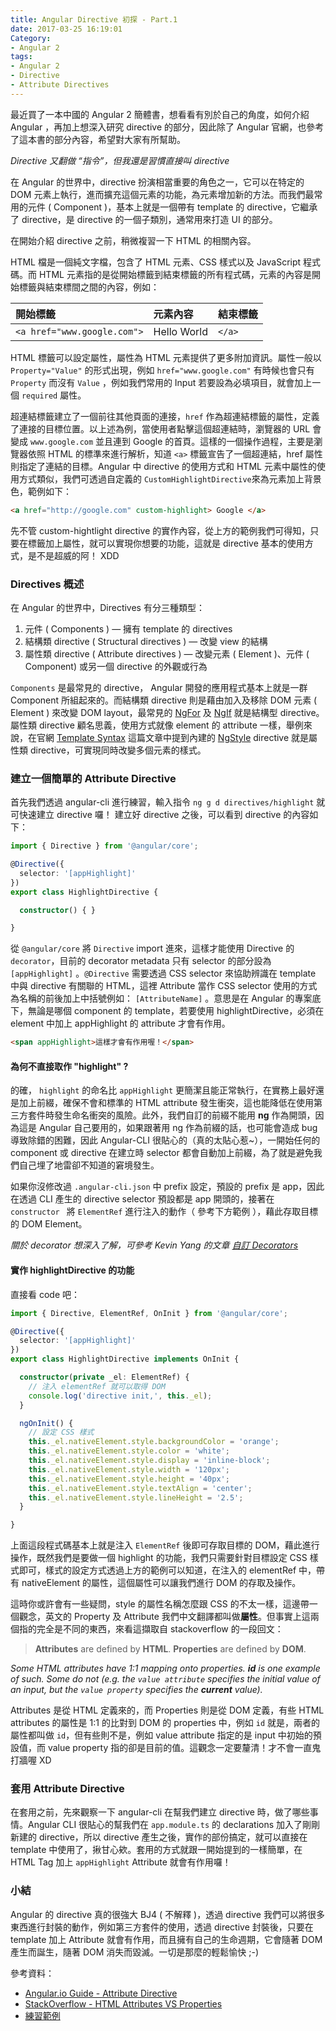 ```yaml
---
title: Angular Directive 初探 - Part.1
date: 2017-03-25 16:19:01
Category:
- Angular 2
tags:
- Angular 2
- Directive
- Attribute Directives
---
```


最近買了一本中國的 Angular 2 簡體書，想看看有別於自己的角度，如何介紹 Angular ，再加上想深入研究 directive 的部分，因此除了 Angular 官網，也參考了這本書的部分內容，希望對大家有所幫助。

*Directive 又翻做 “指令”，但我還是習慣直接叫 directive*

在 Angular 的世界中，directive 扮演相當重要的角色之一，它可以在特定的 DOM 元素上執行，進而擴充這個元素的功能，為元素增加新的方法。而我們最常用的元件 ( Component )，基本上就是一個帶有 template 的 directive，它繼承了 directive，是 directive 的一個子類別，通常用來打造 UI 的部分。

在開始介紹 directive 之前，稍微複習一下 HTML 的相關內容。

<!--more-->

HTML 檔是一個純文字檔，包含了 HTML 元素、CSS 樣式以及 JavaScript 程式碼。而 HTML 元素指的是從開始標籤到結束標籤的所有程式碼，元素的內容是開始標籤與結束標間之間的內容，例如：

| 開始標籤                        | 元素內容        | 結束標籤   |
| :-------------------------- | :---------- | :----- |
| `<a href="www.google.com">` | Hello World | `</a>` |

HTML 標籤可以設定屬性，屬性為 HTML 元素提供了更多附加資訊。屬性一般以 `Property="Value"` 的形式出現，例如 `href="www.google.com"` 有時候也會只有 `Property` 而沒有 `Value` ，例如我們常用的 Input 若要設為必填項目，就會加上一個 `required` 屬性。

超連結標籤建立了一個前往其他頁面的連接，`href` 作為超連結標籤的屬性，定義了連接的目標位置。以上述為例，當使用者點擊這個超連結時，瀏覽器的 URL 會變成 `www.google.com` 並且連到 Google 的首頁。這樣的一個操作過程，主要是瀏覽器依照 HTML 的標準來進行解析，知道 `<a>` 標籤宣告了一個超連結，href 屬性則指定了連結的目標。Angular 中 directive 的使用方式和 HTML 元素中屬性的使用方式類似，我們可透過自定義的 `CustomHighlightDirective`來為元素加上背景色，範例如下：

```html
<a href="http://google.com" custom-highlight> Google </a>
```

先不管 custom-hightlight directive 的實作內容，從上方的範例我們可得知，只要在標籤加上屬性，就可以實現你想要的功能，這就是 directive 基本的使用方式，是不是超威的阿！ XDD



### Directives 概述 

在 Angular 的世界中，Directives 有分三種類型：

1. 元件 ( Components ) — 擁有 template 的 directives
2. 結構類 directive ( Structural directives ) — 改變 view 的結構
3. 屬性類 directive ( Attribute directives ) — 改變元素 ( Element )、元件 ( Component) 或另一個 directive 的外觀或行為

`Components` 是最常見的 directive， Angular 開發的應用程式基本上就是一群 Component 所組起來的。而結構類 directive 則是藉由加入及移除 DOM 元素 ( Element ) 來改變 DOM layout，最常見的 [NgFor](https://angular.io/docs/ts/latest/guide/template-syntax.html#ngFor) 及 [NgIf](https://angular.io/docs/ts/latest/guide/template-syntax.html#ngIf) 就是結構型 directive。屬性類 directive 顧名思義，使用方式就像 element 的 attribute 一樣，舉例來說，在官網 [Template Syntax](https://angular.io/docs/ts/latest/guide/template-syntax.html) 這篇文章中提到內建的 [NgStyle](https://angular.io/docs/ts/latest/guide/template-syntax.html#ngStyle) directive 就是屬性類 directive，可實現同時改變多個元素的樣式。


### 建立一個簡單的 Attribute Directive

首先我們透過 angular-cli 進行練習，輸入指令 `ng g d directives/highlight` 就可快速建立 directive 囉！
建立好 directive 之後，可以看到 directive 的內容如下：

```typescript
import { Directive } from '@angular/core';

@Directive({
  selector: '[appHighlight]'
})
export class HighlightDirective {

  constructor() { }

}
```

從 `@angular/core` 將 `Directive` import 進來，這樣才能使用 Directive 的 `decorator`，目前的 decorator metadata 只有 selector 的部分設為 `[appHighlight]` 。`@Directive` 需要透過 CSS selector 來協助辨識在 template 中與 directive 有關聯的 HTML，這裡 Attribute 當作 CSS selector 使用的方式為名稱的前後加上中括號例如： `[AttributeName]` 。意思是在 Angular 的專案底下，無論是哪個 component 的 template，若要使用 highlightDirective，必須在 element 中加上 appHighlight 的 attribute 才會有作用。

```html
<span appHighlight>這樣才會有作用喔！</span>
```

#### 為何不直接取作 "highlight" ?

的確， `highlight` 的命名比 `appHighlight` 更簡潔且能正常執行，在實務上最好還是加上前綴，確保不會和標準的 HTML attribute 發生衝突，這也能降低在使用第三方套件時發生命名衝突的風險。此外，我們自訂的前綴不能用 **ng** 作為開頭，因為這是 Angular 自己要用的，如果跟著用 ng 作為前綴的話，也可能會造成 bug 導致除錯的困難，因此 Angular-CLI 很貼心的（真的太貼心惹~），一開始任何的 component 或 directive 在建立時 selector 都會自動加上前綴，為了就是避免我們自己埋了地雷卻不知道的窘境發生。

如果你沒修改過 `.angular-cli.json` 中 prefix 設定，預設的 prefix 是 app，因此在透過 CLI 產生的 directive selector 預設都是 app 開頭的，接著在 `constructor ` 將 `ElementRef` 進行注入的動作（ 參考下方範例 ），藉此存取目標的 DOM Element。

*關於 decorator 想深入了解，可參考 Kevin Yang 的文章 [自訂 Decorators](http://blog.kevinyang.net/2017/01/30/angular2-decorators/)*

#### 實作 highlightDirective 的功能

直接看 code 吧：

```typescript
import { Directive, ElementRef, OnInit } from '@angular/core';

@Directive({
  selector: '[appHighlight]'
})
export class HighlightDirective implements OnInit {

  constructor(private _el: ElementRef) {
    // 注入 elementRef 就可以取得 DOM
    console.log('directive init,', this._el);
  }

  ngOnInit() {
    // 設定 CSS 樣式
    this._el.nativeElement.style.backgroundColor = 'orange';
    this._el.nativeElement.style.color = 'white';
    this._el.nativeElement.style.display = 'inline-block';
    this._el.nativeElement.style.width = '120px';
    this._el.nativeElement.style.height = '40px';
    this._el.nativeElement.style.textAlign = 'center';
    this._el.nativeElement.style.lineHeight = '2.5';
  }

}

```

上面這段程式碼基本上就是注入 `ElementRef` 後即可存取目標的 DOM，藉此進行操作，既然我們是要做一個 highlight 的功能，我們只需要針對目標設定 CSS 樣式即可，樣式的設定方式透過上方的範例可以知道，在注入的 elementRef 中，帶有 nativeElement 的屬性，這個屬性可以讓我們進行 DOM 的存取及操作。

這時你或許會有一些疑問，style 的屬性名稱怎麼跟 CSS 的不太一樣，這邊帶一個觀念，英文的 Property 及 Attribute 我們中文翻譯都叫做**屬性**。但事實上這兩個指的完全是不同的東西，來看這擷取自 stackoverflow 的一段回文：

> **Attributes** are defined by **HTML**.
> **Properties** are defined by **DOM**.

*Some HTML attributes have 1:1 mapping onto properties. **id** is one example of such. Some do not (e.g. the `value attribute` specifies the initial value of an input, but the `value property` specifies the **current** value).*

Attributes 是從 HTML 定義來的，而 Properties 則是從 DOM 定義，有些 HTML attributes 的屬性是 1:1 的比對到 DOM 的 properties 中，例如 `id` 就是，兩者的屬性都叫做 `id`，但有些則不是，例如 value attribute 指定的是 input 中初始的預設值，而 value property 指的卻是目前的值。這觀念一定要釐清！才不會一直鬼打牆喔 XD



### 套用 Attribute Directive

在套用之前，先來觀察一下 angular-cli 在幫我們建立 directive 時，做了哪些事情。Angular CLI 很貼心的幫我們在 `app.module.ts` 的 declarations 加入了剛剛新建的 directive，所以 directive 產生之後，實作的部份搞定，就可以直接在 template 中使用了，揪甘心欸。套用的方式就跟一開始提到的一樣簡單，在 HTML Tag 加上 `appHighlight` Attribute 就會有作用囉！



### 小結

Angular 的 directive 真的很強大 BJ4 ( 不解釋 )，透過 directive 我們可以將很多東西進行封裝的動作，例如第三方套件的使用，透過 directive 封裝後，只要在 template 加上 Attribute 就會有作用，而且擁有自己的生命週期，它會隨著 DOM 產生而誕生，隨著 DOM 消失而毀滅。一切是那麼的輕鬆愉快 ;-) 

參考資料：

* [Angular.io Guide - Attribute Directive](https://angular.io/docs/ts/latest/guide/attribute-directives.html)
* [StackOverflow - HTML Attributes VS Properties](http://stackoverflow.com/questions/19246714/html-attributes-vs-properties)
* [練習範例](https://github.com/jeffwu85182/angularDirectiveReaserch)



